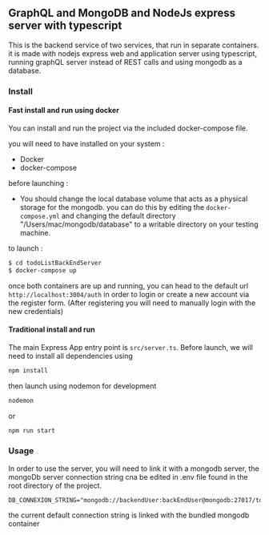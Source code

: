 ## GraphQL and MongoDB and NodeJs express server with typescript

This is the backend service of two services, that run in separate containers.
it is made with nodejs express web and application server using typescript,
running graphQL server instead of REST calls and using mongodb as a database.


### Install

#### Fast install and run using docker

You can install and run the project via the included docker-compose file. 

you will need to have installed on your system :

- Docker
- docker-compose 

before launching :

- You should change the local database volume that acts as a physical storage
for the mongodb. you can do this by editing the `docker-compose.yml` and changing the default 
directory "/Users/mac/mongodb/database" to a writable directory on your testing machine. 
 
to launch : 

```bash
$ cd todoListBackEndServer
$ docker-compose up
```

once both containers are up and running, you can head to the default url `http://localhost:3004/auth` in order to login or
create a new account via the register form. 
(After registering you will need to manually login with the new credentials)

#### Traditional install and run

The main Express App entry point is `src/server.ts`.
Before launch, we will need to install all dependencies using 
````javascript
npm install
````
then launch using nodemon for development
```javascript
nodemon
```
or
```javascript
npm run start
```


### Usage
In order to use the server, you will need to link it with a mongodb server, 
the mongoDb server connection string cna be edited in .env file found in the root directory
of the project. 

```
DB_CONNEXION_STRING="mongodb://backendUser:backEndUser@mongodb:27017/todo"
```

the current default connection string is linked with the bundled mongodb container

